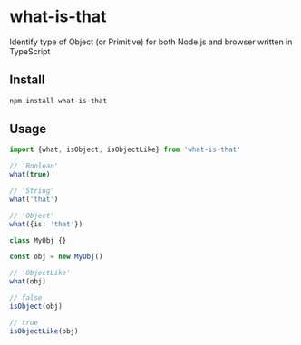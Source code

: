 # what-is-that

Identify type of Object (or Primitive) for both Node.js and browser written in TypeScript

## Install

```sh
npm install what-is-that
```

## Usage

```ts
import {what, isObject, isObjectLike} from 'what-is-that'

// 'Boolean'
what(true)

// 'String'
what('that')

// 'Object'
what({is: 'that'})

class MyObj {}

const obj = new MyObj()

// 'ObjectLike'
what(obj)

// false
isObject(obj)

// true
isObjectLike(obj)
```
